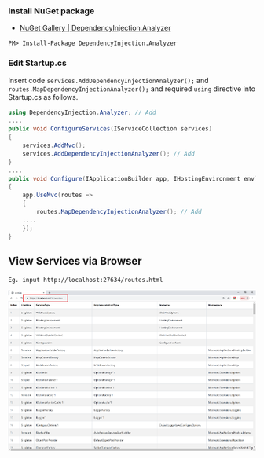 ### Install NuGet package
- [NuGet Gallery | DependencyInjection.Analyzer](https://www.nuget.org/packages/DependencyInjection.Analyzer)

```
PM> Install-Package DependencyInjection.Analyzer
```

### Edit Startup.cs
Insert code ```services.AddDependencyInjectionAnalyzer();``` and ```routes.MapDependencyInjectionAnalyzer();``` and required ```using``` directive into Startup.cs as follows.

```cs
using DependencyInjection.Analyzer; // Add
....
public void ConfigureServices(IServiceCollection services)
{
    services.AddMvc();
    services.AddDependencyInjectionAnalyzer(); // Add
}
....
public void Configure(IApplicationBuilder app, IHostingEnvironment env)
{
    app.UseMvc(routes =>
    {
        routes.MapDependencyInjectionAnalyzer(); // Add
	....
    });
}
```
## View Services via Browser
```
Eg. input http://localhost:27634/routes.html
```
![screenshot](https://github.com/188867052/DependencyInjection.Analyzer/blob/master/DependencyInjection.Analyzer/services.png)

